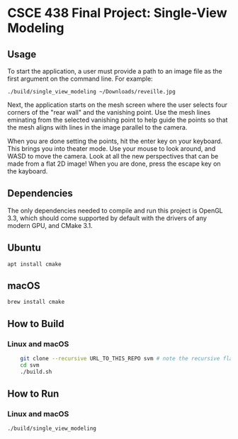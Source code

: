 # CSCE 438 Final Project: Single-View Modeling

## Usage

To start the application, a user must provide a path to an image file as the first argument on the
command line. For example:

    ./build/single_view_modeling ~/Downloads/reveille.jpg

Next, the application starts on the mesh screen where the user selects four corners of the "rear
wall" and the vanishing point. Use the mesh lines eminating from the selected vanishing point to
help guide the points so that the mesh aligns with lines in the image parallel to the camera.

When you are done setting the points, hit the enter key on your keyboard. This brings you into 
theater mode. Use your mouse to look around, and WASD to move the camera. Look at all the new
perspectives that can be made from a flat 2D image! When you are done, press the escape key on the
kayboard.

## Dependencies

The only dependencies needed to compile and run this project is OpenGL 3.3, which should come
supported by default with the drivers of any modern GPU, and CMake 3.1.

## Ubuntu

    apt install cmake

## macOS

    brew install cmake

## How to Build

### Linux and macOS

```bash
    git clone --recursive URL_TO_THIS_REPO svm # note the recursive flag
    cd svm
    ./build.sh
```

## How to Run

### Linux and macOS

    ./build/single_view_modeling
